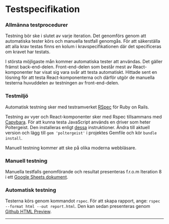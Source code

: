 # Testspecifikation

### Allmänna testprocedurer
Testning bör ske i slutet av varje iteration. Det genomförs genom att automatiska tester körs och manuella testfall genomgås. För att säkerställa att alla krav testas finns en kolum i kravspecifikationen där det specificeras om kravet har testats. 

I största möjligaste mån kommer automatiska tester att användas. Det gäller främst back-end-delen. Front-end-delen som består mest av React-komponenter har visat sig vara svår att testa automatiskt. Hittade sent en lösning för att testa React-komponenterna och därför utgör de manuella testerna huvuddelen av testningen av front-end-delen. 

### Testmiljö
Automatisk testning sker med testramverket [RSpec](http://rspec.info/) för Ruby on Rails.

Testning av vyer och React-komponenter sker med Rspec tillsammans med [Capybara](https://github.com/jnicklas/capybara). För att kunna testa JavaScript används en driver som heter Poltergeist. Den installeras enligt [dessa](http://stackoverflow.com/questions/8778513/how-can-i-setup-run-phantomjs-on-ubuntu) instruktioner. Ändra till aktuell version och lägg till `gem 'poltergeist'` i projektes Gemfile och kör `bundle install`.

Manuell testning kommer att ske på olika moderna webbläsare.

### Manuell testning
Manuella testfalls genomförande och resultat presenteras f.r.o.m Iteration 8 i ett [Google Sheets dokument](https://docs.google.com/spreadsheets/d/1rzFkEfqJGzqhJhAANs7PTpTYKmhoc2VUc4Grx-b3ISc/edit?usp=sharing).

### Automatisk testning
Testerna körs genom kommandot `rspec`. För att skapa rapport, ange: `rspec --format html --out report.html`. Den kan sedan presenteras genom [Github HTML Preview](https://htmlpreview.github.io/).
***
